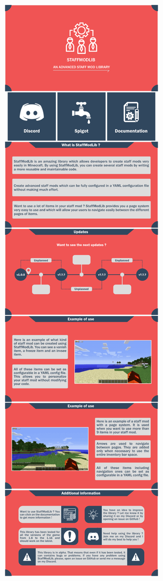 <div align="center">
    <img src="pictures/logo.png" alt="StaffModLib logo">
    <div>
        <a href="https://discord.gg/UdBJvSY"><img src="presentation/discord_icon.png" alt="Discord link"></a>
        <a href="https://www.spigotmc.org/resources/staffmodlib.89180/"><img src="presentation/spigot_icon.png" alt="Spigot link"></a>
        <a href="https://syrows-development.gitbook.io/staffmodlib/"><img src="presentation/documentation_icon.png" alt="Documentation link"></a>
    </div>
    <div><img src="presentation/en/presentation_en.png" alt="StaffModLib presentation"></div>
    <div><img src="presentation/en/updates_en.png" alt="StaffModLib old and next updates"></div>
    <div><img src="presentation/en/configurable_sm_example_en.gif" alt="Example of configurable staff mod"></div>
    <div><img src="presentation/en/pageable_sm_example_en.gif" alt="Example of pageable staff mod"></div>
    <div><img src="presentation/en/additional_information_en.png" alt="StaffModLib additional information"></div>
</div>